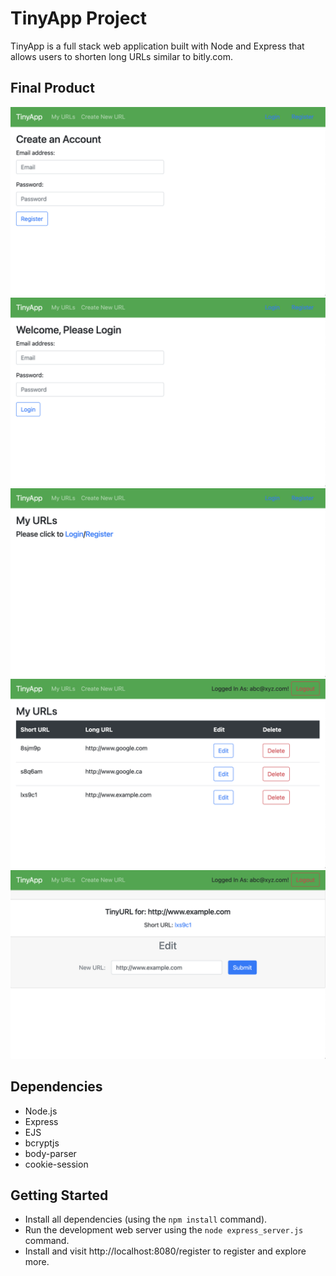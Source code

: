 # TinyApp Project

TinyApp is a full stack web application built with Node and Express that allows users to shorten long URLs similar to bitly.com.

## Final Product

!["Registration page"](https://github.com/prashanthk02/tinyapp/blob/main/docs/registration%20page.png?raw=true)
!["login page"](https://github.com/prashanthk02/tinyapp/blob/main/docs/login%20page.png?raw=true)
!["Mu url page when user not logged in"](https://github.com/prashanthk02/tinyapp/blob/main/docs/MyUrl.png?raw=true)
!["My url page when user logged in"](https://github.com/prashanthk02/tinyapp/blob/main/docs/MyUrls.png?raw=true)
!["URL edit page"](https://github.com/prashanthk02/tinyapp/blob/main/docs/url-edit.png?raw=true)


## Dependencies

- Node.js
- Express
- EJS
- bcryptjs
- body-parser
- cookie-session


## Getting Started

- Install all dependencies (using the `npm install` command).
- Run the development web server using the `node express_server.js` command.
- Install and visit http://localhost:8080/register to register and explore more.